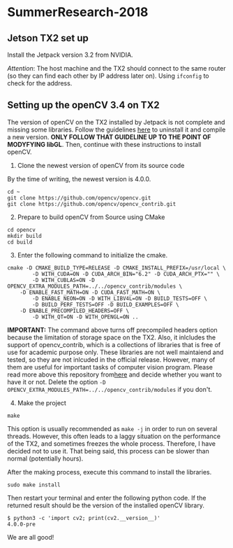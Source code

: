 # SummerResearch-2018

## Jetson TX2 set up

Install the Jetpack version 3.2 from NVIDIA.

*Attention*: The host machine and the TX2 should connect to the same router (so they can find each other by IP address later on). Using ```ifconfig``` to check for the address.

## Setting up the openCV 3.4 on TX2

The version of openCV on the TX2 installed by Jetpack is not complete and missing some libraries. Follow the guidelines [here](https://jkjung-avt.github.io/opencv3-on-tx2/) to uninstall it and compile a new version. **ONLY FOLLOW THAT GUIDELINE UP TO THE POINT OF MODYFYING libGL**. Then, continue with these instructions to install openCV.

1. Clone the newest version of openCV from its source code

By the time of writing, the newest version is 4.0.0.

```
cd ~
git clone https://github.com/opencv/opencv.git
git clone https://github.com/opencv/opencv_contrib.git
```

2. Prepare to build openCV from Source using CMake

```
cd opencv
mkdir build
cd build
```

3. Enter the following command to initialize the cmake.

```
cmake -D CMAKE_BUILD_TYPE=RELEASE -D CMAKE_INSTALL_PREFIX=/usr/local \
        -D WITH_CUDA=ON -D CUDA_ARCH_BIN="6.2" -D CUDA_ARCH_PTX="" \
        -D WITH_CUBLAS=ON -D OPENCV_EXTRA_MODULES_PATH=../../opencv_contrib/modules \
	-D ENABLE_FAST_MATH=ON -D CUDA_FAST_MATH=ON \
        -D ENABLE_NEON=ON -D WITH_LIBV4L=ON -D BUILD_TESTS=OFF \
        -D BUILD_PERF_TESTS=OFF -D BUILD_EXAMPLES=OFF \
	-D ENABLE_PRECOMPILED_HEADERS=OFF \
        -D WITH_QT=ON -D WITH_OPENGL=ON ..
```

**IMPORTANT:** The command above turns off precompiled headers option because the limitation of storage space on the TX2. Also, it inlcludes the support of opencv\_contrib, which is a collections of libraries that is free of use for academic purpose only. These libraries are not well maintaiend and tested, so they are not inlcuded in the official release. However, many of them are useful for important tasks of computer vision program. Please read more above this repository from[here](https://github.com/opencv/opencv_contrib) and decide whether you want to have it or not. Delete the option ```-D OPENCV_EXTRA_MODULES_PATH=../../opencv_contrib/modules``` if you don't.

4. Make the project

```
make
```

This option is usually recommended as ```make -j``` in order to run on several threads. However, this often leads to a laggy situation on the performance of the TX2, and sometimes freezes the whole process. Therefore, I have decided not to use it. That being said, this process can be slower than normal (potentially hours).

After the making process, execute this command to install the libraries.

```
sudo make install
```

Then restart your terminal and enter the following python code. If the returned result should be the version of the installed openCV library.

```
$ python3 -c 'import cv2; print(cv2.__version__)'
4.0.0-pre
```

We are all good!


